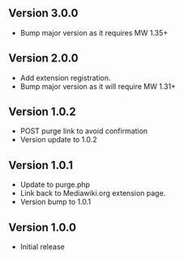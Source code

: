 ## Version 3.0.0

* Bump major version as it requires MW 1.35+

## Version 2.0.0

* Add extension registration.
* Bump major version as it will require MW 1.31+

## Version 1.0.2

* POST purge link to avoid confirmation
* Version update to 1.0.2

## Version 1.0.1

* Update to purge.php
* Link back to Mediawiki.org extension page.
* Version bump to 1.0.1

## Version 1.0.0
* Initial release